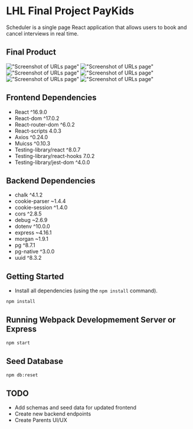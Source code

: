 # LHL Final Project  PayKids

Scheduler is a single page React application that allows users to book and cancel interviews in real time.


## Final Product

!["Screenshot of URLs page"](https://github.com/nsagias/lhl_final/blob/master/docs/01_landing_login_page.gif)
!["Screenshot of URLs page"](https://github.com/nsagias/lhl_final/blob/master/docs/02_dashboard.gif)
!["Screenshot of URLs page"](https://github.com/nsagias/lhl_final/blob/master/docs/03_request_money.gif)
!["Screenshot of URLs page"](https://github.com/nsagias/lhl_final/blob/master/docs/04_choose_cards.gif)
!["Screenshot of URLs page"](https://github.com/nsagias/lhl_final/blob/master/docs/05_choose_theme.gif)
!["Screenshot of URLs page"](https://github.com/nsagias/lhl_final/blob/master/docs/06_logout.gif)


## Frontend Dependencies
- React                       ^16.9.0 
- React-dom                   ^17.0.2
- React-router-dom            ^6.0.2
- React-scripts                4.0.3
- Axios                       ^0.24.0
- Muicss                      ^0.10.3
- Testing-library/react       ^8.0.7
- Testing-library/react-hooks  7.0.2
- Testing-library/jest-dom    ^4.0.0

## Backend Dependencies
- chalk                       ^4.1.2
- cookie-parser               ~1.4.4
- cookie-session              ^1.4.0
- cors                        ^2.8.5
- debug                       ~2.6.9
- dotenv                      ^10.0.0
- express                     ~4.16.1
- morgan                      ~1.9.1
- pg                          ^8.7.1
- pg-native                   ^3.0.0 
- uuid                        ^8.3.2


## Getting Started

- Install all dependencies (using the `npm install` command).

```sh
npm install
```
## Running Webpack Developmement Server or Express

```sh
npm start
```

## Seed Database

```sh
npm db:reset
```

## TODO
- Add schemas and seed data for updated frontend
- Create new backend endpoints
- Create Parents UI/UX